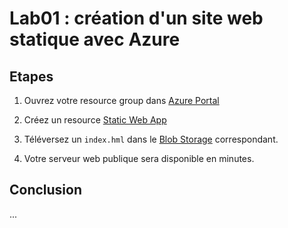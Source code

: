 # Lab01 : création d'un site web statique avec Azure


## Etapes

1. Ouvrez votre resource group dans [Azure Portal](https://portal.azure.com)
2. Créez un resource  [Static Web App](https://docs.microsoft.com/fr-fr/azure/static-web-apps/)
3. Téléversez un `index.hml` dans le [Blob Storage](https://docs.microsoft.com/fr-fr/azure/storage/blobs/storage-blobs-introduction) correspondant.

4. Votre serveur web publique sera disponible en minutes.

## Conclusion
...

